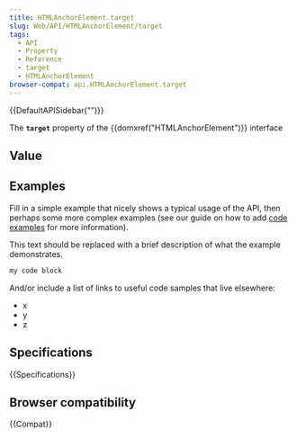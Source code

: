 ```yaml
---
title: HTMLAnchorElement.target
slug: Web/API/HTMLAnchorElement/target
tags:
  - API
  - Property
  - Reference
  - target
  - HTMLAnchorElement
browser-compat: api.HTMLAnchorElement.target
---
```

{{DefaultAPISidebar("")}}

The **`target`** property of the {{domxref("HTMLAnchorElement")}} interface 

## Value



## Examples

Fill in a simple example that nicely shows a typical usage of the API, then perhaps some more complex examples (see our guide on how to add [code examples](/en-US/docs/MDN/Contribute/Structures/Code_examples) for more information).

This text should be replaced with a brief description of what the example demonstrates.

```js
my code block
```

And/or include a list of links to useful code samples that live elsewhere:

*   x
*   y
*   z

## Specifications

{{Specifications}}

## Browser compatibility

{{Compat}}


